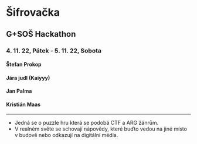 # Šifrovačka

## G+SOŠ Hackathon

### 4. 11. 22, Pátek - 5. 11. 22, Sobota

#### Štefan Prokop
#### Jára judl (Kaiyyy)
#### Jan Palma
#### Kristián Maas

---

- Jedná se o puzzle hru která se podobá CTF a ARG žánrům.
- V realném světe se schovají nápovědy, které buďto vedou na jiné místo v budově nebo odkazují na digitální média.
